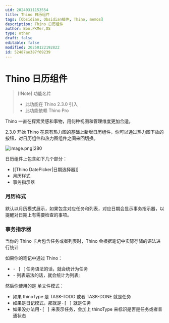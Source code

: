 ```yaml
---
uid: 20240311153554
title: Thino 日历组件
tags: [Obsidian, Obsidian插件, Thino, memos]
description: Thino 日历组件
author: Bon,PKMer,OS
type: other
draft: false
editable: false
modified: 20250122192822
id: 52487ae387f69239
---
```


# Thino 日历组件

> [!Note] 功能名片
> - 此功能在 Thino 2.3.0 引入
> - 此功能依赖 Thino Pro

Thino 一直在探索灵感和事物，用何种视图和管理维度更加合适。

2.3.0 开始 Thino 在原有热力图的基础上新增日历组件，你可以通过热力图下放的按钮，对日历组件和热力图组件之间来回切换。

![image.png|280](https://cdn.pkmer.cn/images/20240311153602.png!pkmer)

日历组件上包含如下几个部分：

- [[Thino DatePicker|日期选择器]]
- 月历样式
- 事务指示器

### 月历样式

默认以月历模式展示，如果包含对应任务和列表，对应日期会显示事务指示器，以提醒对日期上有需要检查的事项。

### 事务指示器

当你的 Thino 卡片包含任务或者列表时，Thino 会根据笔记中实际存储的语法进行统计

如果你的笔记中通过 Thino：

- <kbd>- [ ]</kbd>任务语法的话，就会统计为任务
- <kbd>-</kbd> 列表语法的话，就会统计为列表;

然后你使用的是 单文件模式：

- 如果 thinoType 是 TASK-TODO 或者 TASK-DONE 就是任务
- 如果是日记模式，那就是<kbd>-[ ]</kbd> 就是任务
- 如果没办法用<kbd>-[ ]</kbd> 来表示任务，会加上 thinoType 来标识是否是任务或者普通状态
